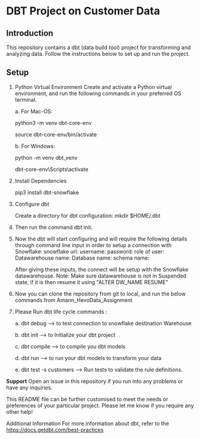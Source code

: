 # DBT Project on Customer Data

## Introduction
This repository contains a dbt (data build tool) project for transforming and analyzing data. Follow the instructions below to set up and run the project.

## Setup

1. Python Virtual Environment
   Create and activate a Python virtual environment, and run the following commands in your preferred OS terminal.

    a. For Mac-OS:
   
   python3 -m venv dbt-core-env
   
   source dbt-core-env/bin/activate

    b. For Windows:
   
   python -m venv dbt_venv
   
   dbt-core-env\Scripts\activate


3. Install Dependencies 
    
    pip3 install dbt-snowflake

4. Configure dbt
   
    Create a directory for dbt configuration:
    mkdir $HOME/.dbt

5. Then run the command dbt init.

6. Now the dbt will start configuring and will require the following details through command line input in order to setup a connection with Snowflake:
    snowflake url:
    username:
    password:
    role of user:
    Datawarehouse name:
    Database name:
    schema name:

    After giving these inputs, the connect will be setup with the Snowflake datawarehouse.
    Note: Make sure datawarehouse is not in Suspended state, if it is then resume it using "ALTER DW_NAME RESUME"

7. Now you can clone the repository from git to local, and run the below commands from Amann_HevoData_Assignment   

6. Please Run dbt life cycle commands :

   
      a. dbt debug  --> to test connection to snowflake destination Warehouse
   
      b. dbt init   --> to Initialize your dbt project
   
      c. dbt compile --> to compile you dbt models
   
      d. dbt run     --> to run your dbt models to transform your data
   
      e. dbt test -s customers   --> Run tests to validate the rule definitions.

**Support**
Open an issue in this repository if you run into any problems or have any inquiries.
  
This README file can be further customised to meet the needs or preferences of your particular project. Please let me know if you require any other help!

Additional Information
For more information about dbt, refer to the  https://docs.getdbt.com/best-practices
   
      

   
      
    


